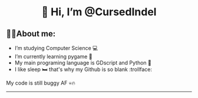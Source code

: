 <h1 align="center">
👋 Hi, I’m @CursedIndel
</h1>

##  :man_technologist:About me:

- I’m studying Computer Science :computer:
- I’m currently learning pygame :snake:
- My main programing language is GDscript and Python :sparkling_heart:
- I like sleep :bed: that's why my Github is so blank :trollface:


My code is still buggy AF :skull::fire:

---
